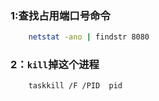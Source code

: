 ### 1:查找占用端口号命令

```bash
	netstat -ano | findstr 8080
```

### 2：`kill`掉这个进程

```bash
	taskkill /F /PID  pid
```
